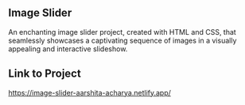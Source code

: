 ## Image Slider
An enchanting image slider project, created with HTML and CSS, that seamlessly showcases a captivating sequence of images in a visually appealing and interactive slideshow.

## Link to Project
https://image-slider-aarshita-acharya.netlify.app/
